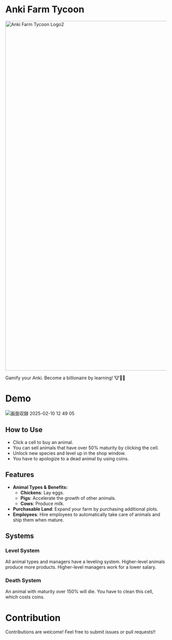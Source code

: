 # Anki Farm Tycoon
<img width="1090" alt="Anki Farm Tycoon Logo2" src="https://github.com/user-attachments/assets/479565f4-5544-4d39-990b-680020d5b24e" />

Gamify your Anki. Become a billionaire by learning! 🐮🐔🐷

# Demo
![画面収録 2025-02-10 12 49 05](https://github.com/user-attachments/assets/7abf4abd-638f-4e9a-bd7c-4b4b76b58e9f)



## How to Use
- Click a cell to buy an animal.
- You can sell animals that have over 50% maturity by clicking the cell.
- Unlock new species and level up in the shop window.
- You have to apologize to a dead animal by using coins.

## Features
- **Animal Types & Benefits:**
  - **Chickens**: Lay eggs.
  - **Pigs**: Accelerate the growth of other animals.
  - **Cows**: Produce milk.
- **Purchasable Land**: Expand your farm by purchasing additional plots.
- **Employees**: Hire employees to automatically take care of animals and ship them when mature.

## Systems
### Level System
All animal types and managers have a leveling system. Higher-level animals produce more products. Higher-level managers work for a lower salary.

### Death System
An animal with maturity over 150% will die. You have to clean this cell, which costs coins.

# Contribution
Contributions are welcome! Feel free to submit issues or pull requests!!
